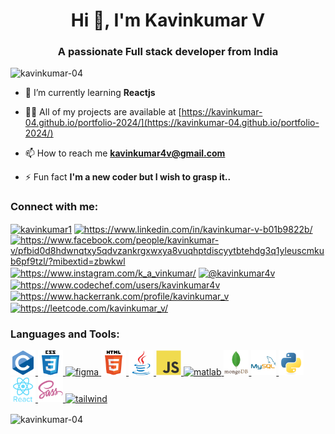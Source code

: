 <h1 align="center">Hi 👋, I'm Kavinkumar V</h1>
<h3 align="center">A passionate Full stack developer from India</h3>

<p align="left"> <img src="https://komarev.com/ghpvc/?username=kavinkumar-04&label=Profile%20views&color=0e75b6&style=flat" alt="kavinkumar-04" /> </p>

- 🌱 I’m currently learning **Reactjs**

- 👨‍💻 All of my projects are available at [https://kavinkumar-04.github.io/portfolio-2024/](https://kavinkumar-04.github.io/portfolio-2024/)

- 📫 How to reach me **kavinkumar4v@gmail.com**


- ⚡ Fun fact **I'm a new coder but I wish to grasp it..**

<h3 align="left">Connect with me:</h3>
<p align="left">
<a href="https://twitter.com/kavinkumar1" target="blank"><img align="center" src="https://raw.githubusercontent.com/rahuldkjain/github-profile-readme-generator/master/src/images/icons/Social/twitter.svg" alt="kavinkumar1" height="30" width="40" /></a>
<a href="https://linkedin.com/in/https://www.linkedin.com/in/kavinkumar-v-b01b9822b/" target="blank"><img align="center" src="https://raw.githubusercontent.com/rahuldkjain/github-profile-readme-generator/master/src/images/icons/Social/linked-in-alt.svg" alt="https://www.linkedin.com/in/kavinkumar-v-b01b9822b/" height="30" width="40" /></a>
<a href="https://fb.com/https://www.facebook.com/people/kavinkumar-v/pfbid0d8hdwnqtxy5qdvzankrgxwxya8vuqhptdiscyytbtehdg3q1yleuscmkub6pf9tzl/?mibextid=zbwkwl" target="blank"><img align="center" src="https://raw.githubusercontent.com/rahuldkjain/github-profile-readme-generator/master/src/images/icons/Social/facebook.svg" alt="https://www.facebook.com/people/kavinkumar-v/pfbid0d8hdwnqtxy5qdvzankrgxwxya8vuqhptdiscyytbtehdg3q1yleuscmkub6pf9tzl/?mibextid=zbwkwl" height="30" width="40" /></a>
<a href="https://instagram.com/https://www.instagram.com/k_a_vinkumar/" target="blank"><img align="center" src="https://raw.githubusercontent.com/rahuldkjain/github-profile-readme-generator/master/src/images/icons/Social/instagram.svg" alt="https://www.instagram.com/k_a_vinkumar/" height="30" width="40" /></a>
<a href="https://medium.com/@kavinkumar4v" target="blank"><img align="center" src="https://raw.githubusercontent.com/rahuldkjain/github-profile-readme-generator/master/src/images/icons/Social/medium.svg" alt="@kavinkumar4v" height="30" width="40" /></a>
<a href="https://www.codechef.com/users/https://www.codechef.com/users/kavinkumar4v" target="blank"><img align="center" src="https://cdn.jsdelivr.net/npm/simple-icons@3.1.0/icons/codechef.svg" alt="https://www.codechef.com/users/kavinkumar4v" height="30" width="40" /></a>
<a href="https://www.hackerrank.com/https://www.hackerrank.com/profile/kavinkumar_v" target="blank"><img align="center" src="https://raw.githubusercontent.com/rahuldkjain/github-profile-readme-generator/master/src/images/icons/Social/hackerrank.svg" alt="https://www.hackerrank.com/profile/kavinkumar_v" height="30" width="40" /></a>
<a href="https://www.leetcode.com/https://leetcode.com/kavinkumar_v/" target="blank"><img align="center" src="https://raw.githubusercontent.com/rahuldkjain/github-profile-readme-generator/master/src/images/icons/Social/leet-code.svg" alt="https://leetcode.com/kavinkumar_v/" height="30" width="40" /></a>
</p>

<h3 align="left">Languages and Tools:</h3>
<p align="left"> <a href="https://www.cprogramming.com/" target="_blank" rel="noreferrer"> <img src="https://raw.githubusercontent.com/devicons/devicon/master/icons/c/c-original.svg" alt="c" width="40" height="40"/> </a> <a href="https://www.w3schools.com/css/" target="_blank" rel="noreferrer"> <img src="https://raw.githubusercontent.com/devicons/devicon/master/icons/css3/css3-original-wordmark.svg" alt="css3" width="40" height="40"/> </a> <a href="https://www.figma.com/" target="_blank" rel="noreferrer"> <img src="https://www.vectorlogo.zone/logos/figma/figma-icon.svg" alt="figma" width="40" height="40"/> </a> <a href="https://www.w3.org/html/" target="_blank" rel="noreferrer"> <img src="https://raw.githubusercontent.com/devicons/devicon/master/icons/html5/html5-original-wordmark.svg" alt="html5" width="40" height="40"/> </a> <a href="https://www.java.com" target="_blank" rel="noreferrer"> <img src="https://raw.githubusercontent.com/devicons/devicon/master/icons/java/java-original.svg" alt="java" width="40" height="40"/> </a> <a href="https://developer.mozilla.org/en-US/docs/Web/JavaScript" target="_blank" rel="noreferrer"> <img src="https://raw.githubusercontent.com/devicons/devicon/master/icons/javascript/javascript-original.svg" alt="javascript" width="40" height="40"/> </a> <a href="https://www.mathworks.com/" target="_blank" rel="noreferrer"> <img src="https://upload.wikimedia.org/wikipedia/commons/2/21/Matlab_Logo.png" alt="matlab" width="40" height="40"/> </a> <a href="https://www.mongodb.com/" target="_blank" rel="noreferrer"> <img src="https://raw.githubusercontent.com/devicons/devicon/master/icons/mongodb/mongodb-original-wordmark.svg" alt="mongodb" width="40" height="40"/> </a> <a href="https://www.mysql.com/" target="_blank" rel="noreferrer"> <img src="https://raw.githubusercontent.com/devicons/devicon/master/icons/mysql/mysql-original-wordmark.svg" alt="mysql" width="40" height="40"/> </a> <a href="https://www.python.org" target="_blank" rel="noreferrer"> <img src="https://raw.githubusercontent.com/devicons/devicon/master/icons/python/python-original.svg" alt="python" width="40" height="40"/> </a> <a href="https://reactjs.org/" target="_blank" rel="noreferrer"> <img src="https://raw.githubusercontent.com/devicons/devicon/master/icons/react/react-original-wordmark.svg" alt="react" width="40" height="40"/> </a> <a href="https://sass-lang.com" target="_blank" rel="noreferrer"> <img src="https://raw.githubusercontent.com/devicons/devicon/master/icons/sass/sass-original.svg" alt="sass" width="40" height="40"/> </a> <a href="https://tailwindcss.com/" target="_blank" rel="noreferrer"> <img src="https://www.vectorlogo.zone/logos/tailwindcss/tailwindcss-icon.svg" alt="tailwind" width="40" height="40"/> </a> </p>

<p><img align="center" src="https://github-readme-stats.vercel.app/api/top-langs?username=kavinkumar-04&show_icons=true&locale=en&layout=compact" alt="kavinkumar-04" /></p>
